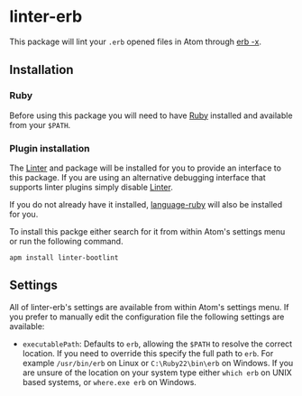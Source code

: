# linter-erb

This package will lint your `.erb` opened files in Atom through [erb -x](http://www.ruby-lang.org/).

## Installation

### Ruby

Before using this package you will need to have [Ruby][] installed and
available from your `$PATH`.

### Plugin installation

The [Linter][] and package will be installed for you to provide an interface
to this package. If you are using an alternative debugging interface that
supports linter plugins simply disable [Linter][].

If you do not already have it installed, [language-ruby][] will also be
installed for you.

To install this packge either search for it from within Atom's settings menu
or run the following command.

```ShellSession
apm install linter-bootlint
```

## Settings

All of linter-erb's settings are available from within Atom's settings menu.
If you prefer to manually edit the configuration file the following settings
are available:

*   `executablePath`: Defaults to `erb`, allowing the `$PATH` to resolve the
    correct location. If you need to override this specify the full path to
    `erb`. For example `/usr/bin/erb` on Linux or `C:\Ruby22\bin\erb` on
    Windows. If you are unsure of the location on your system type either
    `which erb` on UNIX based systems, or `where.exe erb` on Windows.

[linter]: https://github.com/atom-community/linter "Linter"
[language-ruby]: https://github.com/atom/language-ruby "language-ruby"
[ruby]: http://www.ruby-lang.org/ "Ruby"
